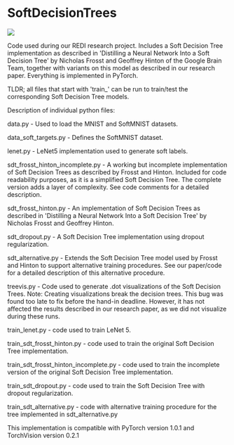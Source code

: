 # SoftDecisionTrees

![](https://user-images.githubusercontent.com/9333991/60334846-c1fc5c00-999c-11e9-8531-2a2a7daa4968.PNG)

Code used during our REDI research project. Includes a Soft Decision Tree implementation as described in 'Distilling a Neural Network Into a Soft Decision Tree' by Nicholas Frosst and Geoffrey Hinton of the Google Brain Team, together with variants on this model as described in our research paper. Everything is implemented in PyTorch.

TLDR; all files that start with 'train_' can be run to train/test the corresponding Soft Decision Tree models.

Description of individual python files:

data.py - Used to load the MNIST and SoftMNIST datasets.

data_soft_targets.py - Defines the SoftMNIST dataset. 

lenet.py - LeNet5 implementation used to generate soft labels. 

sdt_frosst_hinton_incomplete.py - A working but incomplete implementation of Soft Decision Trees as described by Frosst and                                     Hinton. Included for code readability purposes, as it is a simplified Soft Decision Tree.                                     The complete version adds a layer of complexity. See code comments for a detailed                                             description.

sdt_frosst_hinton.py - An implementation of Soft Decision Trees as described in 'Distilling a Neural Network Into a Soft                            Decision Tree' by Nicholas Frosst and Geoffrey Hinton.

sdt_dropout.py - A Soft Decision Tree implementation using dropout regularization.

sdt_alternative.py - Extends the Soft Decision Tree model used by Frosst and Hinton to support alternative training                                procedures. See our paper/code for a detailed description of this alternative procedure.

treevis.py - Code used to generate .dot visualizations of the Soft Decision Trees. Note: Creating visualizations break the                decision trees. This bug was found too late to fix before the hand-in deadline. However, it has not affected the              results described in our research paper, as we did not visualize during these runs.

train_lenet.py - code used to train LeNet 5.

train_sdt_frosst_hinton.py - code used to train the original Soft Decision Tree implementation. 

train_sdt_frosst_hinton_incomplete.py - code used to train the incomplete version of the original Soft Decision Tree                                                 implementation.

train_sdt_dropout.py - code used to train the Soft Decision Tree with dropout regularization.

train_sdt_alternative.py - code with alternative training procedure for the tree implemented in sdt_alternative.py


This implementation is compatible with PyTorch version 1.0.1 and TorchVision version 0.2.1

